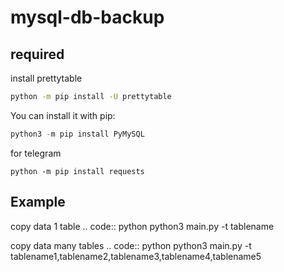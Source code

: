 # mysql-db-backup

required
--------
install prettytable
```sh
python -m pip install -U prettytable
```

You can install it with pip:
```python
python3 -m pip install PyMySQL
```

for telegram
```pip
python -m pip install requests
```

Example
-------
copy data 1 table
.. code:: python
    python3 main.py -t tablename

copy data many tables
    .. code:: python
    python3 main.py -t tablename1,tablename2,tablename3,tablename4,tablename5